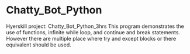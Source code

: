 # Chatty_Bot_Python
Hyerskill project: Chatty_Bot_Python_3hrs
This program demonstrates the use of functions, infinite while loop, and continue and break statements.  However there are multiple place where try and except blocks or there equivalent should be used.   
